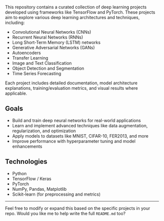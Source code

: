 This repository contains a curated collection of deep learning projects developed using frameworks like TensorFlow and PyTorch. These projects aim to explore various deep learning architectures and techniques, including:

- Convolutional Neural Networks (CNNs)
- Recurrent Neural Networks (RNNs)
- Long Short-Term Memory (LSTM) networks
- Generative Adversarial Networks (GANs)
- Autoencoders
- Transfer Learning
- Image and Text Classification
- Object Detection and Segmentation
- Time Series Forecasting

Each project includes detailed documentation, model architecture explanations, training/evaluation metrics, and visual results where applicable.

## Goals

- Build and train deep neural networks for real-world applications
- Learn and implement advanced techniques like data augmentation, regularization, and optimization
- Apply models to datasets like MNIST, CIFAR-10, FER2013, and more
- Improve performance with hyperparameter tuning and model enhancements

## Technologies

- Python
- TensorFlow / Keras
- PyTorch
- NumPy, Pandas, Matplotlib
- Scikit-learn (for preprocessing and metrics)

---

Feel free to modify or expand this based on the specific projects in your repo. Would you like me to help write the full `README.md` too?
